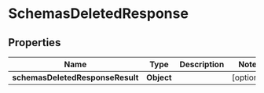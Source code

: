 # SchemasDeletedResponse

## Properties
Name | Type | Description | Notes
------------ | ------------- | ------------- | -------------
**schemasDeletedResponseResult** | **Object** |  |  [optional]
